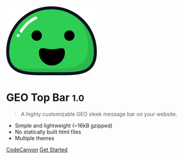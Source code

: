 
![logo](_media/icon.svg)

# GEO Top Bar <small>1.0</small>

> A highly customizable GEO sleek message bar on your website.

- Simple and lightweight (~16kB gzipped)
- No statically built html files
- Multiple themes


[CodeCanyon](https://codecanyon.net/user/mypreview)
[Get Started](#geo-top-bar)
